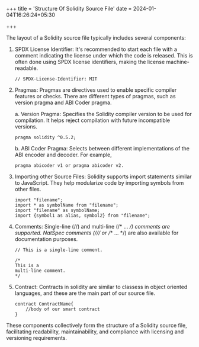 +++
title = 'Structure Of Solidity Source File'
date = 2024-01-04T16:26:24+05:30

+++

The layout of a Solidity source file typically includes several components:

1. SPDX License Identifier: It's recommended to start each file with a comment indicating the license under which the code is released. This is often done using SPDX license identifiers, making the license machine-readable.

    ```solidity
    // SPDX-License-Identifier: MIT
    ```

2. Pragmas: Pragmas are directives used to enable specific compiler features or checks. There are different types of pragmas, such as version pragma and ABI Coder pragma.

   a. Version Pragma: Specifies the Solidity compiler version to be used for compilation. It helps reject compilation with future incompatible versions.

   ```solidity
   pragma solidity ^0.5.2;
   ```

   b. ABI Coder Pragma: Selects between different implementations of the ABI encoder and decoder. For example, 
   
   ```solidity
   pragma abicoder v1 or pragma abicoder v2.
   ```

3. Importing other Source Files: Solidity supports import statements similar to JavaScript. They help modularize code by importing symbols from other files.

    ```solidity
    import "filename";
    import * as symbolName from "filename";
    import "filename" as symbolName;
    import {symbol1 as alias, symbol2} from "filename";
    ```

4. Comments: Single-line (//) and multi-line (/* ... */) comments are supported. NatSpec comments (/// or /** ... */) are also available for documentation purposes.

    ```solidity
    // This is a single-line comment.

    /*
    This is a
    multi-line comment.
    */
    ```

5. Contract: Contracts in solidity are similar to classess in object oriented languages, and these are the main part of our source file.
    ```solidity
    contract ContractName{
        //body of our smart contract
    }
    ```

These components collectively form the structure of a Solidity source file, facilitating readability, maintainability, and compliance with licensing and versioning requirements.